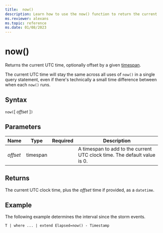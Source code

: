 ```yaml
---
title:  now()
description: Learn how to use the now() function to return the current UTC time.
ms.reviewer: alexans
ms.topic: reference
ms.date: 01/08/2023
---
```

# now()

Returns the current UTC time, optionally offset by a given [timespan](scalar-data-types/timespan.md).

The current UTC time will stay the same across all uses of `now()` in a single query statement, even if there's technically a small time difference between when each `now()` runs.

## Syntax

`now(`[ *offset* ]`)`

## Parameters

| Name | Type | Required | Description |
|--|--|--|--|
| *offset* | timespan | | A timespan to add to the current UTC clock time. The default value is 0.|

## Returns

The current UTC clock time, plus the *offset* time if provided, as a `datetime`.

## Example

The following example determines the interval since the storm events.

```kusto
T | where ... | extend Elapsed=now() - Timestamp
```
